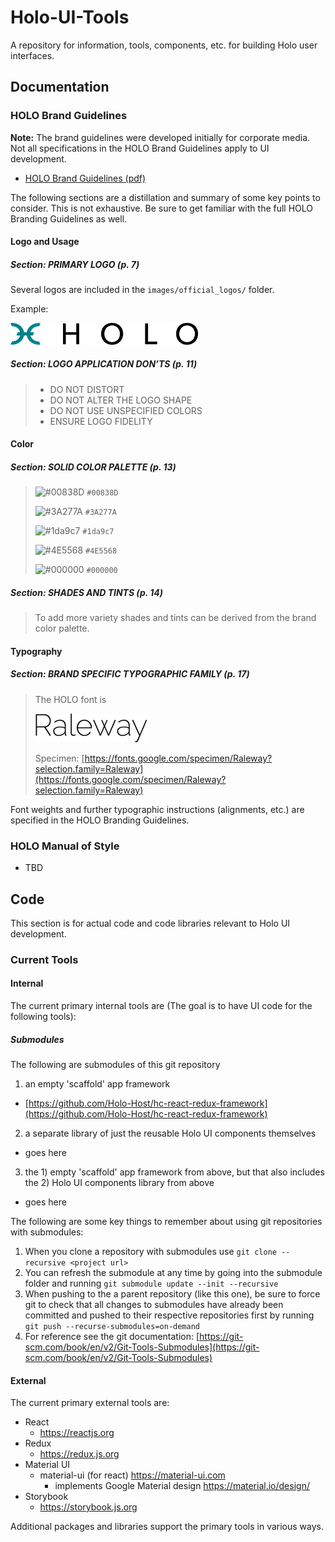 # Holo-UI-Tools
A repository for information, tools, components, etc. for building Holo user interfaces.

## Documentation

### HOLO Brand Guidelines

**Note:** The brand guidelines were developed initially for corporate media.  Not all specifications in the HOLO Brand Guidelines apply to UI development.

* [HOLO Brand Guidelines (pdf)](documents/HOLO_Brand_Guidelines.pdf)

The following sections are a distillation and summary of some key points to consider.  This is not exhaustive.  Be sure to get familiar with the full HOLO Branding Guidelines as well.

#### Logo and Usage

##### **Section:** PRIMARY LOGO (p. 7)

Several logos are included in the `images/official_logos/` folder.

Example:

<img src="images/official_logos/Holo_Primary_Logo_Black.png" alt="Holo Primary Logo Black" width="300px"/>

##### **Section:** LOGO APPLICATION DON’TS (p. 11)
> * DO NOT DISTORT
> * DO NOT ALTER THE LOGO SHAPE
> * DO NOT USE UNSPECIFIED COLORS
> * ENSURE LOGO FIDELITY


#### Color

##### **Section:** SOLID COLOR PALETTE (p. 13)

> ![#00838D](https://placehold.it/15/00838D/000000?text=+) `#00838D `
> 
> ![#3A277A](https://placehold.it/15/3A277A/000000?text=+) `#3A277A `
> 
> ![#1da9c7](https://placehold.it/15/1da9c7/000000?text=+) `#1da9c7 `
> 
> ![#4E5568](https://placehold.it/15/4E5568/000000?text=+) `#4E5568 `
> 
> ![#000000](https://placehold.it/15/000000/000000?text=+) `#000000 `


##### **Section:** SHADES AND TINTS (p. 14)

> To add more variety shades and tints can be derived from the brand color palette.


#### Typography

##### **Section:** BRAND SPECIFIC TYPOGRAPHIC FAMILY (p. 17)

> The HOLO font is 
> 
> ![font/Raleway-200.v12.png](font/Raleway-200.v12.png)
> 
> Specimen: [https://fonts.google.com/specimen/Raleway?selection.family=Raleway](https://fonts.google.com/specimen/Raleway?selection.family=Raleway)

Font weights and further typographic instructions (alignments, etc.) are specified in the HOLO Branding Guidelines.
 

### HOLO Manual of Style

* TBD


## Code

This section is for actual code and code libraries relevant to Holo UI development.

### Current Tools

#### Internal 

The current primary internal tools are (The goal is to have UI code for the following tools):

##### Submodules

The following are submodules of this git repository

1. an empty 'scaffold' app framework
  * [https://github.com/Holo-Host/hc-react-redux-framework](https://github.com/Holo-Host/hc-react-redux-framework)
2. a separate library of just the reusable Holo UI components themselves
  * goes here
3. the 1) empty 'scaffold' app framework from above, but that also includes the 2) Holo UI components library from above
  * goes here
 
The following are some key things to remember about using git repositories with submodules:

1. When you clone a repository with submodules use `git clone --recursive <project url>`
2. You can refresh the submodule at any time by going into the submodule folder and running `git submodule update --init --recursive`
3. When pushing to the a parent repository (like this one), be sure to force git to check that all changes to submodules have already been committed and pushed to their respective repositories first by running `git push --recurse-submodules=on-demand`
3. For reference see the git documentation: [https://git-scm.com/book/en/v2/Git-Tools-Submodules](https://git-scm.com/book/en/v2/Git-Tools-Submodules)


#### External

The current primary external tools are:

* React
  * https://reactjs.org
* Redux
  * https://redux.js.org
* Material UI
  * material-ui (for react) https://material-ui.com
    * implements Google Material design https://material.io/design/
* Storybook
  * https://storybook.js.org

Additional packages and libraries support the primary tools in various ways.


